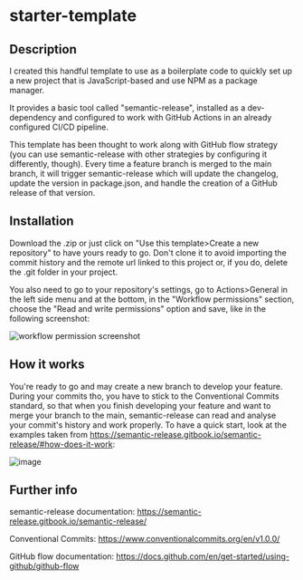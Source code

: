 # starter-template

## Description

I created this handful template to use as a boilerplate code to quickly set up a new project that is JavaScript-based and use NPM as a package manager.

It provides a basic tool called "semantic-release", installed as a dev-dependency and configured to work with GitHub Actions in an already configured CI/CD pipeline.

This template has been thought to work along with GitHub flow strategy (you can use semantic-release with other strategies by configuring it differently, though). Every time a feature branch is merged to the main branch, it will trigger semantic-release which will update the changelog, update the version in package.json, and handle the creation of a GitHub release of that version.

## Installation

Download the .zip or just click on "Use this template>Create a new repository" to have yours ready to go. Don't clone it to avoid importing the commit history and the remote url linked to this project or, if you do, delete the .git folder in your project.

You also need to go to your repository's settings, go to Actions>General in the left side menu and at the bottom, in the "Workflow permissions" section, choose the "Read and write permissions" option and save, like in the following screenshot:

![workflow permission screenshot](https://github.com/k41205/starter-template/assets/93975067/2a28ccbb-03f5-407d-9898-0d5cc1c15bd1)

## How it works

You're ready to go and may create a new branch to develop your feature. During your commits tho, you have to stick to the Conventional Commits standard, so that when you finish developing your feature and want to merge your branch to the main, semantic-release can read and analyse your commit's history and work properly. To have a quick start, look at the examples taken from https://semantic-release.gitbook.io/semantic-release/#how-does-it-work:

![image](https://github.com/k41205/starter-template/assets/93975067/11cb6561-557a-4974-ba92-50918188089a)

## Further info

semantic-release documentation: https://semantic-release.gitbook.io/semantic-release/

Conventional Commits: https://www.conventionalcommits.org/en/v1.0.0/

GitHub flow documentation: https://docs.github.com/en/get-started/using-github/github-flow
